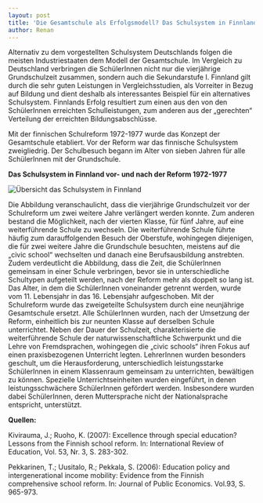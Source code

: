 ```yaml
---
layout: post
title: 'Die Gesamtschule als Erfolgsmodell? Das Schulsystem in Finnland'
author: Renan
---
```

Alternativ zu dem vorgestellten Schulsystem Deutschlands folgen die meisten Industriestaaten dem Modell der Gesamtschule.
Im Vergleich zu Deutschland verbringen die SchülerInnen nicht nur die vierjährige Grundschulzeit zusammen, sondern auch die Sekundarstufe I.
Finnland gilt durch die sehr guten Leistungen in Vergleichsstudien, als Vorreiter in Bezug auf Bildung und dient deshalb als interessantes Beispiel für ein alternatives Schulsystem.
Finnlands Erfolg resultiert zum einen aus den von den SchülerInnen erreichten Schulleistungen, zum anderen aus der „gerechten“ Verteilung der erreichten Bildungsabschlüsse.

Mit der finnischen Schulreform 1972-1977 wurde das Konzept der Gesamtschule etabliert.
Vor der Reform war das finnische Schulsystem zweigliedrig.
Der Schulbesuch begann im Alter von sieben Jahren für alle SchülerInnen mit der Grundschule.

**Das Schulsystem in Finnland vor- und nach der Reform 1972-1977**

![Übersicht das Schulsystem in Finnland](https://images.athene-aachen.de/2018-10-Schulsystem-Finnland.png)

Die Abbildung veranschaulicht, dass die vierjährige Grundschulzeit vor der Schulreform um zwei weitere Jahre verlängert werden konnte.
Zum anderen bestand die Möglichkeit, nach der vierten Klasse, für fünf Jahre, auf eine weiterführende Schule zu wechseln.
Die weiterführende Schule führte häufig zum darauffolgenden Besuch der Oberstufe, wohingegen diejenigen, die für zwei weitere Jahre die Grundschule besuchten, meistens auf die „civic school“ wechselten und danach eine Berufsausbildung anstrebten.
Zudem verdeutlicht die Abbildung, dass die Zeit, die SchülerInnen gemeinsam in einer Schule verbringen, bevor sie in unterschiedliche Schultypen aufgeteilt werden, nach der Reform mehr als doppelt so lang ist.
Das Alter, in dem die SchülerInnen voneinander getrennt werden, wurde vom 11. Lebensjahr in das 16. Lebensjahr aufgeschoben.
Mit der Schulreform wurde das zweigeteilte Schulsystem durch eine neunjährige Gesamtschule ersetzt.
Alle SchülerInnen wurden, nach der Umsetzung der Reform, einheitlich bis zur neunten Klasse auf derselben Schule unterrichtet.
Neben der Dauer der Schulzeit, charakterisierte die weiterführende Schule der naturwissenschaftliche Schwerpunkt und die Lehre von Fremdsprachen, wohingegen die „civic schools“ ihren Fokus auf einen praxisbezogenen Unterricht legten.
LehrerInnen wurden besonders geschult, um die Herausforderung, unterschiedlich leistungsstarke SchülerInnen in einem Klassenraum gemeinsam zu unterrichten, bewältigen zu können.
Spezielle Unterrichtseinheiten wurden eingeführt, in denen leistungsschwächere SchülerInnen gefördert werden.
Insbesondere wurden dabei SchülerInnen, deren Muttersprache nicht der Nationalsprache entspricht, unterstützt.

**Quellen:**

Kivirauma, J.; Ruoho, K. (2007): Excellence through special education? Lessons from the
Finnish school reform. In: International Review of Education, Vol. 53, Nr. 3, S. 283-302.

Pekkarinen, T.; Uusitalo, R.; Pekkala, S. (2006): Education policy and intergenerational
income mobility: Evidence from the Finnish comprehensive school reform. In: Journal of
Public Economics. Vol.93, S. 965-973.
